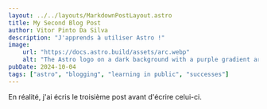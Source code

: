 ```yaml
---
layout: ../../layouts/MarkdownPostLayout.astro
title: My Second Blog Post
author: Vitor Pinto Da Silva
description: "J'apprends à utiliser Astro !"
image:
    url: "https://docs.astro.build/assets/arc.webp"
    alt: "The Astro logo on a dark background with a purple gradient arc."
pubDate: 2024-10-04
tags: ["astro", "blogging", "learning in public", "successes"]
---
```


En réalité, j'ai écris le troisième post avant d'écrire celui-ci.
